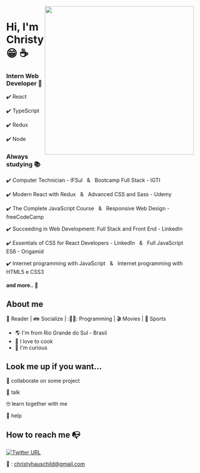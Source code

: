 <!--
**ChristySchott/ChristySchott** is a ✨ _special_ ✨ repository because its `README.md` (this file) appears on your GitHub profile.

Here are some ideas to get you started:

- 🔭 I’m currently working on ...
- 🌱 I’m currently learning ...
- 👯 I’m looking to collaborate on ...
- 🤔 I’m looking for help with ...
- 💬 Ask me about ...
- 📫 How to reach me: ...
- 😄 Pronouns: ...
- ⚡ Fun fact: ...
-->

<img align="right" width="400" height="400" src="https://www.phpro.be/uploads/media/sulu-400x400/00/440-react%404x.png?v=2-0?abf59f88917accbd71f4d4d9aa607c9e">


# Hi, I'm Christy :grin: :coffee:

### Intern Web Developer :briefcase:

✔️ React

✔️ TypeScript

✔️ Redux

✔️ Node

### Always studying :books:

✔️ Computer Technician - IFSul &nbsp; & &nbsp; Bootcamp Full Stack - IGTI

✔️ Modern React with Redux &nbsp; & &nbsp;  Advanced CSS and Sass - Udemy

✔️ The Complete JavaScript Course &nbsp; & &nbsp; Responsive Web Design - freeCodeCamp

✔️ Succeeding in Web Development: Full Stack and Front End - LinkedIn

✔️ Essentials of CSS for React Developers - LinkedIn &nbsp; & &nbsp; Full JavaScript ES6 - Origamid

✔️ Internet programming with JavaScript &nbsp; & &nbsp; Internet programming with HTML5 e CSS3

#### and more.. :rocket:



## About me 

:book: Reader | :family: Socialize | :👨‍💻: Programming | :clapper: Movies | :bicyclist: Sports

- :earth_americas: I'm from Rio Grande do Sul - Brasil
- :hamburger: I love to cook
- :eyes: I'm curious

## Look me up if you want...

👯 collaborate on some project

:speech_balloon: talk

🤓 learn together with me

:punch: help


## How to reach me :mailbox_with_no_mail:

[![Twitter URL](https://img.shields.io/twitter/url?color=%230072b1&label=connect&logo=linkedin&logoColor=%230072b1&style=flat-square&url=https%3A%2F%2Fwww.linkedin.com%2Fin%2Falejandro-ramirez-ciceros%2F)](https://www.linkedin.com/in/christy-hauschild/)

:email: : christyhauschild@gmail.com




